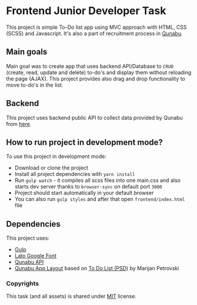 # Frontend Junior Developer Task

This project is simple To-Do list app using MVC approach with HTML, CSS (SCSS) and Javascript. It's also a part of recruitment process in [Qunabu](https://qunabu.com/). 

## Main goals

Main goal was to create app that uses backend API/Database to `CRUD` (create, read, update and delete) to-do's and display them without reloading the page (AJAX). This project provides also drag and drop functionality to move to-do's in the list. 

## Backend

This project uses backend public API to collect data provided by Qunabu from [here](https://todo-simple-api.herokuapp.com/todos). 

## How to run project in development mode? 

To use this project in development mode: 
* Download or clone the project 
* Install all project dependencies with `yarn install`
* Run `gulp watch` - it compiles all scss files into one main.css and also starts dev server thanks to `browser-sync` on default port `3000`
* Project should start automatically in your default browser
* You can also run `gulp styles` and after that open `frontend/index.html` file
 
## Dependencies 

This project uses: 

* [Gulp](https://gulpjs.com/)
* [Lato Google Font](https://www.google.com/fonts#UsePlace:use/Collection:Lato)
* [Qunabu API](https://todo-simple-api.herokuapp.com/todos)
* [Qunabu App Layout](https://raw.githubusercontent.com/qunabu/junior-recruitment-task/master/assets/to-do-list.png) 
based on [To Do List (PSD)](https://www.behance.net/gallery/10852567/To-Do-List-(PSD)) by Marijan Petrovski

### Copyrights

This task (and all assets) is shared under [MIT](https://opensource.org/licenses/MIT) license.
